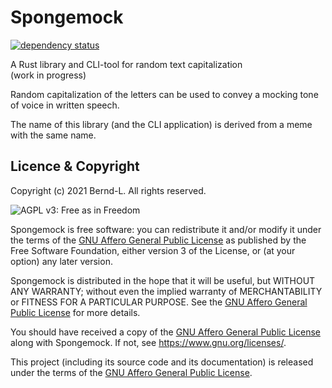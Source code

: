 # Spongemock

[![dependency status](https://deps.rs/crate/spongemock/0.1.0/status.svg)](https://deps.rs/crate/spongemock/0.1.0)

A Rust library and CLI-tool for random text capitalization  
(work in progress)

Random capitalization of the letters can be used to convey a mocking tone of voice in written speech.

The name of this library (and the CLI application) is derived from a meme with the same name.

## Licence & Copyright

Copyright (c) 2021 Bernd-L. All rights reserved.

![AGPL v3: Free as in Freedom](https://www.gnu.org/graphics/agplv3-with-text-162x68.png)

Spongemock is free software: you can redistribute it and/or modify it under the terms of the [GNU Affero General Public License](/LICENSE.md) as published by the Free Software Foundation, either version 3 of the License, or (at your option) any later version.

Spongemock is distributed in the hope that it will be useful, but WITHOUT ANY WARRANTY; without even the implied warranty of MERCHANTABILITY or FITNESS FOR A PARTICULAR PURPOSE. See the [GNU Affero General Public License](/LICENSE.md) for more details.

You should have received a copy of the [GNU Affero General Public License](/LICENSE.md) along with Spongemock. If not, see <https://www.gnu.org/licenses/>.

This project (including its source code and its documentation) is released under the terms of the [GNU Affero General Public License](/LICENSE.md).

